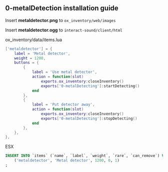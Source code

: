 ## 0-metalDetection installation guide

Insert **metaldetector.png** to ``ox_inventory/web/images``

Insert **metaldetector.ogg** to ``interact-sound/client/html``

ox_inventory/data/items.lua
```lua
['metaldetector'] = {
    label = 'Metal detector',
    weight = 1200,
    buttons = {
        {
            label = 'Use metal detector',
            action = function(slot)
                exports.ox_inventory:closeInventory()
                exports['0-metalDetecting']:startDetecting()
            end
        },
        {
            label = 'Put detector away',
            action = function(slot)
                exports.ox_inventory:closeInventory()
                exports['0-metalDetecting']:stopDetecting()
            end
        },
    },
},
```


ESX
```sql
INSERT INTO `items` (`name`, `label`, `weight`, `rare`, `can_remove`) VALUES
	('metaldetector', 'Metal detector', 1200, 0, 1)
;
```
